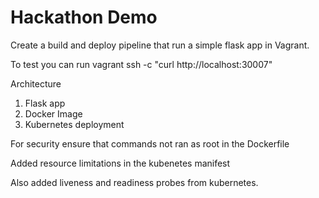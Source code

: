 # Hackathon Demo

Create a build and deploy pipeline that run a simple flask app in Vagrant.

To test you can run
vagrant ssh -c "curl http://localhost:30007"

Architecture
1. Flask app
2. Docker Image
3. Kubernetes deployment

For security ensure that commands not ran as root in the Dockerfile

Added resource limitations in the kubenetes manifest

Also added liveness and readiness probes from kubernetes.

